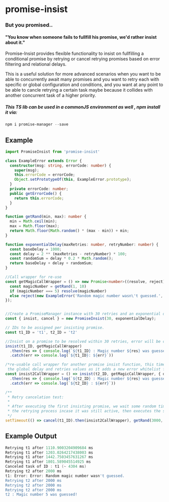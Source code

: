 # promise-insist
###  But you promised..
#### "You know when someone fails to fullfill his promise, we'd rather insist about it."



Promise-Insist provides flexible functionality to insist on fullfilling a conditional promise by retrying or cancel retrying promises based on error filtering and relational delays.

This is a useful solution for more advanced scenarios when you want to be able to concurrently await many promises and you want to retry each with specific or global configuration and conditions, and you want at any point to be able to cancle retrying a certain task maybe because it collides with another concurrent task of a higher priority.

##### This TS lib can be used in a commonJS environment as well , npm install it via:
```powershell
npm i promise-manager --save
```
## Example
```typescript
import PromiseInsist from 'promise-insist'

class ExampleError extends Error {
  constructor(msg: string, errorCode: number) {
    super(msg);
    this.errorCode = errorCode;
    Object.setPrototypeOf(this, ExampleError.prototype);
  }
  private errorCode: number;
  public getErrorCode() {
    return this.errorCode;
  }
}

function getRand(min, max): number {
  min = Math.ceil(min);
  max = Math.floor(max);
  return Math.floor(Math.random() * (max - min)) + min;
}

function exponentialDelay(maxRetries: number, retryNumber: number) {
  const baseDelay = 1000;
  const delay = 2 ** (maxRetries - retryNumber) * 100;
  const randomSum = delay * 0.2 * Math.random();
  return baseDelay + delay + randomSum;
}

//Call wrapper for re-use
const getMagicCallWrapper = () => new Promise<number>((resolve, reject) => {
  const magicNumber = getRand(1, 10)
  if (magicNumber === 5) resolve(magicNumber)
  else reject(new ExampleError('Random magic number wasn\'t guessed.', 550))
});


//Create a PromiseManager instance with 30 retries and an exponential delay
const { insist, cancel } = new PromiseInsist(30, exponentialDelay);

// IDs to be assigned per insisting promise.
const t1_ID = 't1', t2_ID = 't2'

//Insist on a promise to be resolved within 30 retries, error will be caught if it still fails after that..
insist(t1_ID, getMagicCallWrapper)
  .then(res => { console.log(`${t1_ID} : Magic number ${res} was guessed!`) })
  .catch(err => console.log(`${t1_ID}: ${err}`))

/*re-usable call wrapper for another promise insist function, this time it overrides
 the global delay and retries values as it adds a new error whitelist filter*/
const insist2CallWrapper = () => insist(t2_ID, getMagicCallWrapper, { delay: 2000, retries: 10, errorWhitelist: (err: ExampleError) => err.getErrorCode() === 550 })
  .then(res => { console.log(`${t2_ID} : Magic number ${res} was guessed!`) })
  .catch(err => console.log(`${t2_ID} : ${err}`))

/**
 * Retry cancelation test:
 * 
 * After executing the first insisting promise, we wait some random time then cancel
 * the retrying process incase it was still active, then executes the second insisting promise.
 */
setTimeout(() => cancel(t1_ID).then(insist2CallWrapper), getRand(3000, 6000))

```
## Example Output

```powershell
Retrying t1 after 1110.9003204909684 ms
Retrying t1 after 1203.0264217438003 ms
Retrying t1 after 1442.7503457631267 ms
Retrying t1 after 1801.589045514925 ms
Canceled task of ID : t1 (~ 4304 ms)
Retrying t2 after 2000 ms
t1: Error: Error: Random magic number wasn't guessed.
Retrying t2 after 2000 ms
Retrying t2 after 2000 ms
Retrying t2 after 2000 ms
t2 : Magic number 5 was guessed!
```

